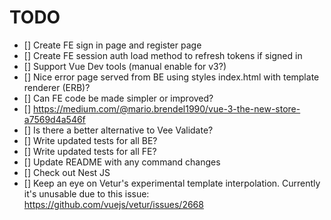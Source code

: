 # TODO

- [] Create FE sign in page and register page
- [] Create FE session auth load method to refresh tokens if signed in
- [] Support Vue Dev tools (manual enable for v3?)
- [] Nice error page served from BE using styles index.html with template renderer (ERB)?
- [] Can FE code be made simpler or improved?
- [] https://medium.com/@mario.brendel1990/vue-3-the-new-store-a7569d4a546f
- [] Is there a better alternative to Vee Validate?
- [] Write updated tests for all BE?
- [] Write updated tests for all FE?
- [] Update README with any command changes
- [] Check out Nest JS
- [] Keep an eye on Vetur's experimental template interpolation. Currently it's unusable due to this issue: https://github.com/vuejs/vetur/issues/2668